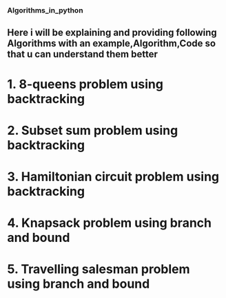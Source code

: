 ### Algorithms_in_python

## Here i will be explaining and providing following Algorithms with an example,Algorithm,Code so that u can understand them better
# 1. 8-queens problem using backtracking
# 2. Subset sum problem using backtracking
# 3. Hamiltonian circuit problem using backtracking 
# 4. Knapsack problem using branch and bound 
# 5. Travelling salesman problem using branch and bound 
